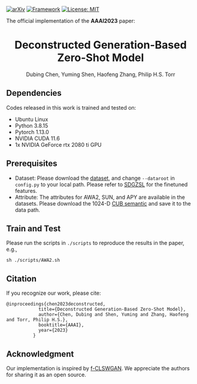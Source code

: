 [![arXiv](https://img.shields.io/badge/stat.ML-arXiv%3A2204.11280-B31B1B.svg)](https://arxiv.org/abs/2204.11280)
[![Framework](https://img.shields.io/badge/PyTorch-%23EE4C2C.svg?&logo=PyTorch&logoColor=white)](https://pytorch.org/)
[![License: MIT](https://img.shields.io/badge/License-MIT-yellow.svg)](https://github.com/git/git-scm.com/blob/main/MIT-LICENSE.txt)

The official implementation of the **AAAI2023** paper:

<div align="center">
<h1>
<b>
Deconstructed Generation-Based Zero-Shot Model
</b>
</h1>
</div>

<div align="center">
Dubing Chen, Yuming Shen, Haofeng Zhang, Philip H.S. Torr
</div>

## Dependencies
Codes released in this work is trained and tested on:
- Ubuntu Linux
- Python 3.8.15
- Pytorch 1.13.0
- NVIDIA CUDA 11.6
- 1x NVIDIA GeForce rtx 2080 ti GPU
## Prerequisites
- Dataset: Please download the [dataset](https://www.mpi-inf.mpg.de/departments/computer-vision-and-machine-learning/research/zero-shot-learning/zero-shot-learning-the-good-the-bad-and-the-ugly), and change `--dataroot` in `config.py` to your local path. Please refer to [SDGZSL](https://github.com/uqzhichen/SDGZSL) for the finetuned features.
- Attribute: The attributes for AWA2, SUN, and APY are available in the datasets. Please download the 1024-D [CUB semantic](https://github.com/Hanzy1996/CE-GZSL) and save it to the data path.

## Train and Test
Please run the scripts in `./scripts` to reproduce the results in the paper, e.g.,
```
sh ./scripts/AWA2.sh
```


## Citation
If you recognize our work, please cite:  
```
@inproceedings{chen2023deconstructed,
            title={Deconstructed Generation-Based Zero-Shot Model},
            author={Chen, Dubing and Shen, Yuming and Zhang, Haofeng and Torr, Philip H.S.},
            booktitle={AAAI},
            year={2023}
          }
```
    
## Acknowledgment
Our implementation is inspired by [f-CLSWGAN](https://www.mpi-inf.mpg.de/departments/computer-vision-and-machine-learning/research/zero-shot-learning/feature-generating-networks-for-zero-shot-learning). We appreciate the authors for sharing it as an open source.

